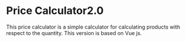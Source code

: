 # Price Calculator2.0

This price calculator is a simple calculator for calculating products with respect to the quantity. This version is based on Vue js.
